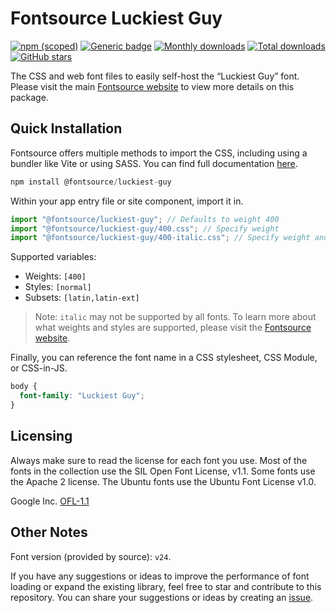 # Fontsource Luckiest Guy

[![npm (scoped)](https://img.shields.io/npm/v/@fontsource/luckiest-guy?color=brightgreen)](https://www.npmjs.com/package/@fontsource/luckiest-guy) [![Generic badge](https://img.shields.io/badge/fontsource-passing-brightgreen)](https://github.com/fontsource/fontsource) [![Monthly downloads](https://badgen.net/npm/dm/@fontsource/luckiest-guy)](https://github.com/fontsource/fontsource) [![Total downloads](https://badgen.net/npm/dt/@fontsource/luckiest-guy)](https://github.com/fontsource/fontsource) [![GitHub stars](https://img.shields.io/github/stars/fontsource/fontsource.svg?style=social&label=Star)](https://github.com/fontsource/fontsource/stargazers)

The CSS and web font files to easily self-host the “Luckiest Guy” font. Please visit the main [Fontsource website](https://fontsource.org/fonts/luckiest-guy) to view more details on this package.

## Quick Installation

Fontsource offers multiple methods to import the CSS, including using a bundler like Vite or using SASS. You can find full documentation [here](https://fontsource.org/docs/getting-started/introduction).

```javascript
npm install @fontsource/luckiest-guy
```

Within your app entry file or site component, import it in.

```javascript
import "@fontsource/luckiest-guy"; // Defaults to weight 400
import "@fontsource/luckiest-guy/400.css"; // Specify weight
import "@fontsource/luckiest-guy/400-italic.css"; // Specify weight and style
```

Supported variables:
- Weights: `[400]`
- Styles: `[normal]`
- Subsets: `[latin,latin-ext]`

> Note: `italic` may not be supported by all fonts. To learn more about what weights and styles are supported, please visit the [Fontsource website](https://fontsource.org/fonts/luckiest-guy).

Finally, you can reference the font name in a CSS stylesheet, CSS Module, or CSS-in-JS.

```css
body {
  font-family: "Luckiest Guy";
}
```

## Licensing
Always make sure to read the license for each font you use. Most of the fonts in the collection use the SIL Open Font License, v1.1. Some fonts use the Apache 2 license. The Ubuntu fonts use the Ubuntu Font License v1.0.

Google Inc.
[OFL-1.1](http://scripts.sil.org/OFL)

## Other Notes
Font version (provided by source): `v24`.

If you have any suggestions or ideas to improve the performance of font loading or expand the existing library, feel free to star and contribute to this repository. You can share your suggestions or ideas by creating an [issue](https://github.com/fontsource/fontsource/issues).